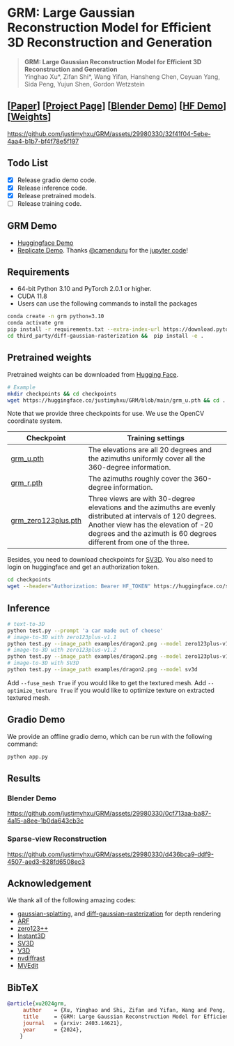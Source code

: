 # GRM: Large Gaussian Reconstruction Model for Efficient 3D Reconstruction and Generation



> **GRM: Large Gaussian Reconstruction Model for Efficient 3D Reconstruction and Generation** <br>
> Yinghao Xu*, Zifan Shi*, Wang Yifan, Hansheng Chen, Ceyuan Yang, Sida Peng, Yujun Shen, Gordon Wetzstein<br>

## [[Paper](https://arxiv.org/abs/2403.14621)] [[Project Page](https://justimyhxu.github.io/projects/grm)] [[Blender Demo](https://github.com/justimyhxu/GRM/assets/29980330/0cf713aa-ba87-4a15-a8ee-1b0da643cb3c)] [[HF Demo](https://huggingface.co/spaces/GRM-demo/GRM)][[Weights](https://huggingface.co/justimyhxu/GRM/tree/main)]

https://github.com/justimyhxu/GRM/assets/29980330/32f41f04-5ebe-4aa4-b1b7-bf4f78e5f197

## Todo List
- [x] Release gradio demo code.
- [x] Release inference code.
- [x] Release pretrained models.
- [ ] Release training code.

## GRM Demo
* [Huggingface Demo](https://huggingface.co/spaces/GRM-demo/GRM)
* [Replicate Demo](https://replicate.com/camenduru/grm). Thanks [@camenduru](https://github.com/camenduru) for the [jupyter code](https://github.com/camenduru/GRM-jupyter)! 

## Requirements
* 64-bit Python 3.10 and PyTorch 2.0.1 or higher.
* CUDA 11.8 
* Users can use the following commands to install the packages
```bash
conda create -n grm python=3.10
conda activate grm 
pip install -r requirements.txt --extra-index-url https://download.pytorch.org/whl/cu118
cd third_party/diff-gaussian-rasterization &&  pip install -e .
```
## Pretrained weights
Pretrained weights can be downloaded from [Hugging Face](https://huggingface.co/justimyhxu/GRM/tree/main).
```bash
# Example
mkdir checkpoints && cd checkpoints
wget https://huggingface.co/justimyhxu/GRM/blob/main/grm_u.pth && cd ..
```

Note that we provide three checkpoints for use. We use the OpenCV coordinate system.

| Checkpoint | Training settings |
| ---------- | ----------------- |
| [grm_u.pth](https://huggingface.co/justimyhxu/GRM/blob/main/grm_u.pth)  | The elevations are all 20 degrees and the azimuths uniformly cover all the 360-degree information.|
| [grm_r.pth](https://huggingface.co/justimyhxu/GRM/blob/main/grm_r.pth)  | The azimuths roughly cover the 360-degree information. |
| [grm_zero123plus.pth](https://huggingface.co/justimyhxu/GRM/blob/main/grm_zero123plus.pth) | Three views are with 30-degree elevations and the azimuths are evenly distributed at intervals of 120 degrees. Another view has the elevation of -20 degrees and the azimuth is 60 degrees different from one of the three. |


Besides, you need to download checkpoints for [SV3D](https://huggingface.co/stabilityai/sv3d/tree/main).
You also need to login on huggingface and get an authorization token. 
```bash
cd checkpoints
wget --header="Authorization: Bearer HF_TOKEN" https://huggingface.co/stabilityai/sv3d/resolve/main/sv3d_p.safetensors -O sv3d_p.safetensors && cd ..
```


## Inference
```bash
# text-to-3D
python test.py --prompt 'a car made out of cheese'
# image-to-3D with zero123plus-v1.1
python test.py --image_path examples/dragon2.png --model zero123plus-v1.1
# image-to-3D with zero123plus-v1.2
python test.py --image_path examples/dragon2.png --model zero123plus-v1.2
# image-to-3D with SV3D
python test.py --image_path examples/dragon2.png --model sv3d
```

Add ```--fuse_mesh True``` if you would like to get the textured mesh.
Add ```--optimize_texture True``` if you would like to optimize texture on extracted textured mesh.

## Gradio Demo
We provide an offline gradio demo, which can be run with the following command:
```bash
python app.py
```

## Results

### Blender Demo
https://github.com/justimyhxu/GRM/assets/29980330/0cf713aa-ba87-4a15-a8ee-1b0da643cb3c

### Sparse-view Reconstruction
https://github.com/justimyhxu/GRM/assets/29980330/d436bca9-ddf9-4507-aed3-828fd6508ec3


## Acknowledgement
We thank all of the following amazing codes:
- [gaussian-splatting](https://github.com/graphdeco-inria/gaussian-splatting), and [diff-gaussian-rasterization](https://github.com/ashawkey/diff-gaussian-rasterization) for depth rendering
- [ARF](https://github.com/Kai-46/ARF-svox2)
- [zero123++](https://github.com/SUDO-AI-3D/zero123plus)
- [Instant3D](https://instant-3d.github.io/)
- [SV3D](https://github.com/Stability-AI/generative-models)
- [V3D](https://github.com/heheyas/V3D)
- [nvdiffrast](https://github.com/NVlabs/nvdiffrast)
- [MVEdit](https://github.com/Lakonik/MVEdit)

## BibTeX

```bibtex
@article{xu2024grm,
     author    = {Xu, Yinghao and Shi, Zifan and Yifan, Wang and Peng, Sida and Yang, Ceyuan and Shen, Yujun and Wetzstein Gordon},
     title     = {GRM: Large Gaussian Reconstruction Model for Efficient 3D Reconstruction and Generation},
     journal   = {arxiv: 2403.14621},
     year      = {2024},
    }
```
